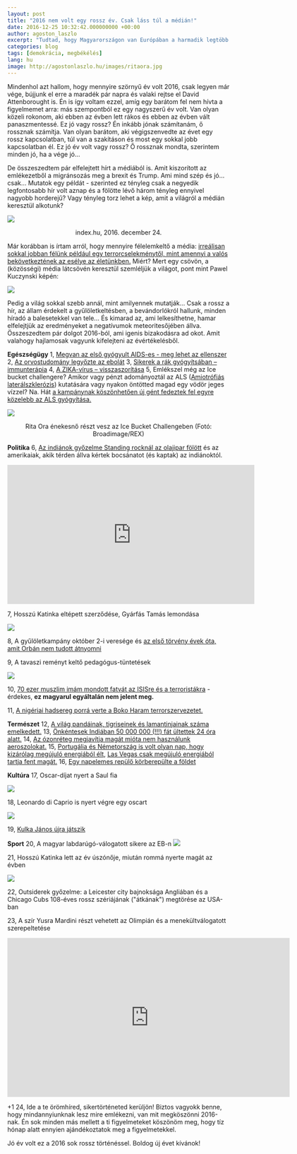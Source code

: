 ```yaml
---
layout: post
title: "2016 nem volt egy rossz év. Csak láss túl a médián!"
date: 2016-12-25 10:32:42.000000000 +00:00
author: agoston_laszlo
excerpt: "Tudtad, hogy Magyarországon van Európában a harmadik legtöbb RABSZOLGA? Igen, jól olvastad. Rabszolga. Egy magyar falu és egy nagyváros között nem csak pártíz kilométer, de kétszáz év is lehet a távolság."
categories: blog
tags: [demokrácia, megbékélés]
lang: hu
image: http://agostonlaszlo.hu/images/ritaora.jpg
---
```

Mindenhol azt hallom, hogy mennyire szörnyű év volt 2016, csak legyen már vége, bújjunk el erre a maradék pár napra és valaki rejtse el David Attenborought is. Én is így voltam ezzel, amíg egy barátom fel nem hívta a figyelmemet arra: más szempontból ez egy nagyszerű év volt. Van olyan közeli rokonom, aki ebben az évben lett rákos és ebben az évben vált panaszmentessé. Ez jó vagy rossz? Én inkább jónak számítanám, ő rossznak számítja. Van olyan barátom, aki végigszenvedte az évet egy rossz kapcsolatban, túl van a szakításon és most egy sokkal jobb kapcsolatban él. Ez jó év volt vagy rossz? Ő rossznak mondta, szerintem minden jó, ha a vége jó...

De összeszedtem pár elfelejtett hírt a médiából is. Amit kiszorított az emlékezetből a migránsozás meg a brexit és Trump. Ami mind szép és jó... csak... Mutatok egy példát - szerinted ez tényleg csak a negyedik legfontosabb hír volt aznap és a fölötte lévő három tényleg ennyivel nagyobb horderejű? Vagy tényleg torz lehet a kép, amit a világról a médián keresztül alkotunk?

![](http://agostonlaszlo.hu/images/ebola.jpg)
<center>index.hu, 2016. december 24. </center>

Már korábban is írtam arról, hogy mennyire félelemkeltő a média: [irreálisan sokkal jobban félünk például egy terrorcselekménytől, mint amennyi a valós bekövetkeztének az esélye az életünkben.](http://agostonlaszlo.hu/blog/miert-ne-felj-a-terrorizmustol/) Miért? Mert egy csövön, a (közösségi) média látcsövén keresztül szemléljük a világot, pont mint Pawel Kuczynski képén:

![](http://agostonlaszlo.hu/images/facebook.jpg)

Pedig a világ sokkal szebb annál, mint amilyennek mutatják... Csak a rossz a hír, az állam érdekelt a gyűlöletkeltésben, a bevándorlókról hallunk, minden híradó a balesetekkel van tele... És kimarad az, ami lelkesíthetne, hamar elfelejtjük az eredményeket a negatívumok meteoritesőjében állva. Összeszedtem pár dolgot 2016-ból, ami igenis bizakodásra ad okot. Amit valahogy hajlamosak vagyunk kifelejteni az évértékelésből. 

**Egészségügy**
1, [Megvan az első gyógyult AIDS-es - meg lehet az ellenszer](http://index.hu/tudomany/2016/10/03/meggyogyitottak_a_hiv-fertozott_ferfit/)
2, [Az orvostudomány legyőzte az ebolát](http://index.hu/tudomany/2016/12/24/az_orvostudomany_legyozte_az_ebolat/)
3, [Sikerek a rák gyógyítsában – immunterápia](http://rakgyogyitas.hu/immunterapia-a-rak-ellen-uj-kezelesek-remenyek-es-korlatok/)
4, [A ZIKA-vírus – visszaszorítása](http://www.who.int/emergencies/zika-virus/situation-report/23-december-2016/en/)
5, Emlékszel még az Ice bucket challengere? Amikor vagy pénzt adományoztál az ALS ([Amiotrófiás laterálszklerózis](https://hu.wikipedia.org/wiki/Amiotr%C3%B3fi%C3%A1s_later%C3%A1lszkler%C3%B3zis)) kutatására vagy nyakon öntötted magad egy vödör jeges vízzel? Na. Hát [a kampánynak köszönhetően új gént fedeztek fel egyre közelebb az ALS gyógyítása.](https://www.theguardian.com/society/2016/jul/26/ice-bucket-challenge-als-charity-gene-discovery)

![](http://agostonlaszlo.hu/images/ritaora.jpg)
<center>Rita Ora énekesnő részt vesz az Ice Bucket Challengeben (Fotó:  Broadimage/REX)</center>

**Politika**
6, [Az indiánok győzelme Standing rocknál az olajipar fölött](http://index.hu/kulfold/2016/12/05/tobb_ezer_veteran_szall_be_az_indianok_mellett_az_olajvezetek_elleni_tuntetesekbe/) és az amerikaiak, akik térden állva kértek bocsánatot (és kaptak) az indiánoktól.

<iframe src="https://www.facebook.com/plugins/video.php?href=https%3A%2F%2Fwww.facebook.com%2Fsevaster1%2Fvideos%2F787040331435547%2F&show_text=0&width=560" width="560" height="315" style="border:none;overflow:hidden" scrolling="no" frameborder="0" allowTransparency="true" allowFullScreen="true"></iframe>

7, Hosszú Katinka eltépett szerződése, Gyárfás Tamás lemondása

![](http://24.hu/app/uploads/2016/01/hosszu-katinka-e1452075234373.jpg)

8, A gyűlöletkampány október 2-i veresége és [az első törvény évek óta, amit Orbán nem tudott átnyomni](http://index.hu/belfold/2016/11/08/szavazas_az_alkotmanymodositasrol/)

9, A tavaszi reményt keltő pedagógus-tüntetések

![](http://parameter.sk/sites/default/files/styles/image_of_article/public/photos/_tanitanek.jpeg?itok=3o_PTn-4)

10, [70 ezer muszlim imám mondott fatvát az ISISre és a terroristákra](http://www.businessinsider.com/70000-indian-muslim-clerics-sign-fatwa-against-isis-and-al-qaeda-2016-3) - érdekes, **ez magyarul egyáltalán nem jelent meg.**

11, [A nigériai hadsereg porrá verte a Boko Haram terrorszervezetet.](https://en.wikipedia.org/wiki/Boko_Haram) 

**Természet**
12, [A világ pandáinak, tigriseinek és lamantinjainak száma emelkedett.](http://www.worldwildlife.org/stories/for-the-first-time-in-100-years-tiger-numbers-are-growing) 
13, [Önkéntesek Indiában 50 000 000 (!!!) fát ültettek 24 óra alatt.](http://news.nationalgeographic.com/2016/07/india-plants-50-million-trees-uttar-pradesh-reforestation/)
14, [Az ózonréteg megjavítja magát mióta nem használunk aeroszolokat.](http://www.mirror.co.uk/news/world-news/antarctic-ozone-hole-repairs-itself-8319767)
15, [Portugália és Németország is volt olyan nap, hogy kizárólag megújuló energiából élt](http://444.hu/2016/05/10/vasarnap-annyira-sok-megujulo-energiat-termeltek-nemetorszagban-hogy-a-fogyasztoknak-jart-penz-az-aram-hasznalataert), [Las Vegas csak megújuló energiából tartja fent magát.](http://index.hu/tech/2016/12/20/las_vegas_teljesen_atallt_megujulo_energiara/)
16, [Egy napelemes repülő körberepülte a földet](http://mno.hu/tudomany/korberepulte-a-foldet-a-solar-impulse-2-1353609)

**Kultúra**
17, Oscar-díjat nyert a Saul fia

![](http://static.origos.hu/s/img/i/1602/20160229nemes-jeles-laszlo-oscar-saul.jpg)

18, Leonardo di Caprio is nyert végre egy oscart

![](https://i.ytimg.com/vi/U4mBHnaiLfE/maxresdefault.jpg)

19, [Kulka János újra játszik](http://24.hu/szorakozas/2016/11/19/kulka-janos-visszaterhet-a-szinpadra-es-hamarosan-filmet-is-forgat/)

**Sport**
20, A magyar labdarúgó-válogatott sikere az EB-n
![](http://24.p3k.hu/app/uploads/2015/11/d__yt20151115010-e1448649525202.jpg)

21, Hosszú Katinka lett az év úszónője, miután rommá nyerte magát az évben

![](http://kanadavilaga.com/wp-content/uploads/Hossz%C3%BAKatinka%C3%89v%C3%BAsz%C3%B3n%C5%91je-620x330.jpg)

22, Outsiderek győzelme: a Leicester city bajnoksága Angliában és a Chicago Cubs 108-éves rossz szériájának ("átkának") megtörése az USA-ban

23, A szír Yusra Mardini részt vehetett az Olimpián és a menekültválogatott szerepeltetése

<iframe src="https://player.vimeo.com/video/189814802" width="640" height="360" frameborder="0" webkitallowfullscreen mozallowfullscreen allowfullscreen></iframe>

+1
24, Ide a te örömhíred, sikertörténeted kerüljön! Biztos vagyokk benne, hogy mindannyiunknak lesz mire emlékezni, van mit megköszönni 2016-nak. Én sok minden más mellett a ti figyelmeteket köszönöm meg, hogy tíz hónap alatt ennyien ajándékoztatok meg a figyelmetekkel. 

Jó év volt ez a 2016 sok rossz történéssel. Boldog új évet kívánok!

